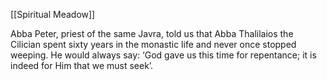 [[Spiritual Meadow]]
 
Abba Peter, priest of the same Javra, told us that Abba Thalilaios the Cilician spent sixty years in the monastic life and never once stopped weeping. He would always say: ‘God gave us this time for repentance; it is indeed for Him that we must seek’. 
